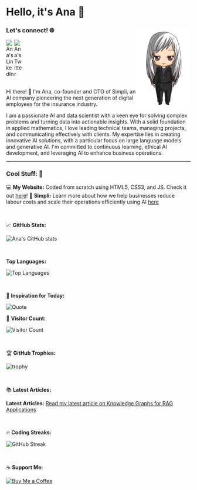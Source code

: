 # Hello, it's Ana 🖤
<img align="right" alt="Ana Chibi" width="150px" src="https://github.com/anarojoecheburua/anarojoecheburua/blob/master/ana1.png"/>

### Let's connect! 🌐
<a href="https://www.linkedin.com/in/ana-rojo-echeburua/">
  <img align="left" alt="Ana's LinkedIn" width="22px" src="https://cdn.jsdelivr.net/npm/simple-icons@v3/icons/linkedin.svg" />
</a>
<a href="https://twitter.com/arojomaths">
  <img align="left" alt="Ana's Twitter" width="22px" src="https://cdn.jsdelivr.net/npm/simple-icons@v3/icons/twitter.svg" />
</a>

<br clear="left"/>
<br/>

Hi there! 👋 I'm Ana, co-founder and CTO of Simpli, an AI company pioneering the next generation of digital employees for the insurance industry.

I am a passionate AI and data scientist with a keen eye for solving complex problems and turning data into actionable insights. With a solid foundation in applied mathematics, I love leading technical teams, managing projects, and communicating effectively with clients. My expertise lies in creating innovative AI solutions, with a particular focus on large language models and generative AI. I'm committed to continuous learning, ethical AI development, and leveraging AI to enhance business operations.

-------

### Cool Stuff: 🌟

💻 **My Website:** Coded from scratch using HTML5, CSS3, and JS. Check it out [here](https://www.anarojoecheburua.com/)!
🤖 **Simpli:** Learn more about how we help businesses reduce labour costs and scale their operations efficiently using AI [here](https://simpliautomation.com)

<br/>

📈 **GitHub Stats:**

![Ana's GitHub stats](https://github-readme-stats.vercel.app/api?username=anarojoecheburua&show_icons=true&theme=radical&hide=prs,issues,contribs)

<br/>

**Top Languages:**

![Top Languages](https://github-readme-stats.vercel.app/api/top-langs/?username=anarojoecheburua&layout=compact&theme=radical)

<br/>

💬 **Inspiration for Today:**

![Quote](https://quotes-github-readme.vercel.app/api?type=horizontal&theme=radical) 

👀 **Visitor Count:**

![Visitor Count](https://visitor-badge.laobi.icu/badge?page_id=anarojoecheburua.anarojoecheburua)

<br/>


🏆 **GitHub Trophies:**

![trophy](https://github-profile-trophy.vercel.app/?username=anarojoecheburua&theme=radical)

<br/>

📚 **Latest Articles:**

**Latest Articles:**
[Read my latest article on Knowledge Graphs for RAG Applications](https://www.datacamp.com/tutorial/knowledge-graph-rag)


<br/>


🔥 **Coding Streaks:**

![GitHub Streak](http://github-readme-streak-stats.herokuapp.com?user=anarojoecheburua&theme=radical)

<br/>

☕ **Support Me:**

[![Buy Me a Coffee](https://img.buymeacoffee.com/button-api/?text=Buy%20me%20a%20coffee&emoji=&slug=anarojoecheburua&button_colour=FFDD00&font_colour=000000&font_family=Cookie&outline_colour=000000&coffee_colour=ffffff)](https://www.buymeacoffee.com/anarojoecheburua)



